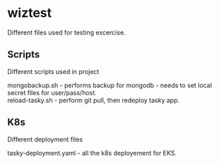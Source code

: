 # wiztest
Different files used for testing excercise.   

## Scripts
Different scripts used in project  
  
mongobackup.sh - performs backup for mongodb - needs to set local secret files for user/pass/host.  
reload-tasky.sh - perform git pull, then redeploy tasky app.  

## K8s
Different deployment files  

tasky-deployment.yaml - all the k8s deployement for EKS.


